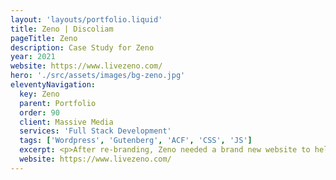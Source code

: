 ```yaml
---
layout: 'layouts/portfolio.liquid'
title: Zeno | Discoliam
pageTitle: Zeno
description: Case Study for Zeno
year: 2021
website: https://www.livezeno.com/
hero: './src/assets/images/bg-zeno.jpg'
eleventyNavigation:
  key: Zeno
  parent: Portfolio
  order: 90
  client: Massive Media
  services: 'Full Stack Development'
  tags: ['Wordpress', 'Gutenberg', 'ACF', 'CSS', 'JS']
  excerpt: <p>After re-branding, Zeno needed a brand new website to help support its goal of installing solar solutions in over 1 million homes by 2040...</p>
  website: https://www.livezeno.com/
---
```

